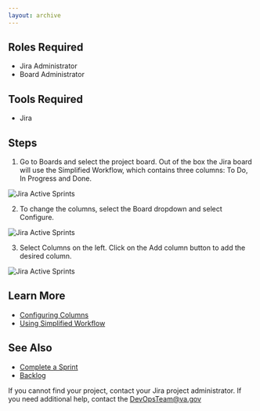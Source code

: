 ```yaml
--- 
layout: archive 
---
```


## Roles Required
* Jira Administrator
* Board Administrator

## Tools Required
* Jira

## Steps
1. Go to Boards and select the project board. Out of the box the Jira board will use the Simplified Workflow, which contains three columns: To Do, In Progress and Done. 

![Jira Active Sprints](/DevOps-Coms-Public/assets/images/jira/jira_boards_img1.png)

2. To change the columns, select the Board dropdown and select Configure. 

![Jira Active Sprints](/DevOps-Coms-Public/assets/images/jira/jira_boards_img2.png)

3. Select Columns on the left. Click on the Add column button to add the desired column.

![Jira Active Sprints](/DevOps-Coms-Public/assets/images/jira/jira_boards_img3.png)

## Learn More
* [Configuring Columns](https://confluence.atlassian.com/jirasoftwareserver084/configuring-columns-979407279.html)
* [Using Simplified Workflow](https://confluence.atlassian.com/jirasoftwareserver084/using-the-simplified-workflow-979407289.html)

## See Also
* [Complete a Sprint](/DevOps-Coms-Public/_posts/2019-12-20-jira-complete-sprint.md)
* [Backlog](/DevOps-Coms-Public/_posts/2019-12-20-jira-backlog.md)

If you cannot find your project, contact your Jira project administrator. If you need additional help, contact the DevOpsTeam@va.gov
